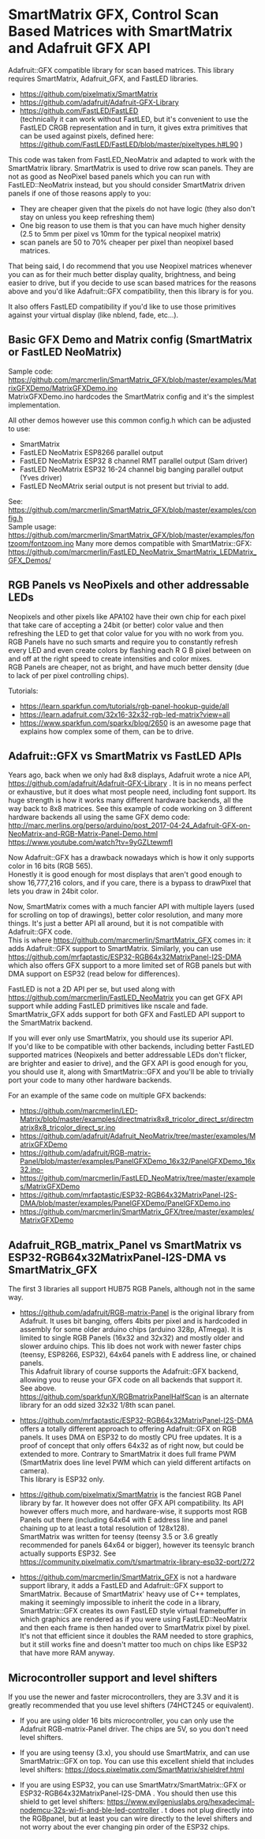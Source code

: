 SmartMatrix GFX, Control Scan Based Matrices with SmartMatrix and Adafruit GFX API
==================================================================================

Adafruit::GFX compatible library for scan based matrices.
This library requires SmartMatrix, Adafruit_GFX, and FastLED libraries.
- https://github.com/pixelmatix/SmartMatrix
- https://github.com/adafruit/Adafruit-GFX-Library
- https://github.com/FastLED/FastLED  
(technically it can work without FastLED, but it's convenient to use the FastLED CRGB representation
and in turn, it gives extra primitives that can be used against pixels, defined here: https://github.com/FastLED/FastLED/blob/master/pixeltypes.h#L90 )


This code was taken from FastLED_NeoMatrix and adapted to work with the SmartMatrix library. SmartMatrix is used to drive row scan panels. They are not as good as NeoPixel based panels which you can run with FastLED::NeoMatrix instead, but you should consider SmartMatrix driven panels if one of those reasons apply to you:
* They are cheaper given that the pixels do not have logic (they also don't stay on unless you keep refreshing them)
* One big reason to use them is that you can have much higher density (2.5 to 5mm per pixel vs 10mm for the typical neopixel matrix)
* scan panels are 50 to 70% cheaper per pixel than neopixel based matrices.

That being said, I do recommend that you use Neopixel matrices whenever you can as for their much better display quality, brightness, and being easier to drive, but if you decide to use scan based matrices for the reasons above and you'd like Adafruit::GFX compatibility, then this library is for you.

It also offers FastLED compatibility if you'd like to use those primitives against your virtual display (like nblend, fade, etc...).

Basic GFX Demo and Matrix config (SmartMatrix or FastLED NeoMatrix)
-------------------------------------------------------------------
Sample code: https://github.com/marcmerlin/SmartMatrix_GFX/blob/master/examples/MatrixGFXDemo/MatrixGFXDemo.ino  
MatrixGFXDemo.ino hardcodes the SmartMatrix config and it's the simplest implementation.

All other demos however use this common config.h which can be adjusted to use:
- SmartMatrix
- FastLED NeoMatrix ESP8266 parallel output
- FastLED NeoMatrix ESP32 8 channel RMT parallel output (Sam driver)
- FastLED NeoMatrix ESP32 16-24 channel big banging parallel output (Yves driver)
- FastLED NeoMAtrix serial output is not present but trivial to add.

See: https://github.com/marcmerlin/SmartMatrix_GFX/blob/master/examples/config.h  
Sample usage: https://github.com/marcmerlin/SmartMatrix_GFX/blob/master/examples/fontzoom/fontzoom.ino
Many more demos compatible with SmartMatrix::GFX:  
https://github.com/marcmerlin/FastLED_NeoMatrix_SmartMatrix_LEDMatrix_GFX_Demos/


RGB Panels vs NeoPixels and other addressable LEDs
--------------------------------------------------
Neopixels and other pixels like APA102 have their own chip for each pixel that take care of accepting a 24bit (or better) 
color value and then refreshing the LED to get that color value for you with no work from you.  
RGB Panels have no such smarts and require you to constantly refresh every LED and even create colors by flashing each R G B
pixel between on and off at the right speed to create intensities and color mixes.  
RGB Panels are cheaper, not as bright, and have much better density (due to lack of per pixel controlling chips).

Tutorials:
- https://learn.sparkfun.com/tutorials/rgb-panel-hookup-guide/all
- https://learn.adafruit.com/32x16-32x32-rgb-led-matrix?view=all
- https://www.sparkfun.com/sparkx/blog/2650 is an awesome page that explains how complex some of them, can be to drive.

Adafruit::GFX vs SmartMatrix vs FastLED APIs
--------------------------------------------
Years ago, back when we only had 8x8 displays, Adafruit wrote a nice API, https://github.com/adafruit/Adafruit-GFX-Library .
It is in no means perfect or exhaustive, but it does what most people need, including font support. Its huge strength is how
it works many different hardware backends, all the way back to 8x8 matrices. See this example of code working on 3 different
hardware backends all using the same GFX demo code: 
http://marc.merlins.org/perso/arduino/post_2017-04-24_Adafruit-GFX-on-NeoMatrix-and-RGB-Matrix-Panel-Demo.html 
https://www.youtube.com/watch?tv=9yGZLtewmfI

Now Adafruit::GFX has a drawback nowadays which is how it only supports color in 16 bits (RGB 565).  
Honestly it is good enough for most displays that aren't good enough to show 16,777,216 colors, and if you care, there is
a bypass to drawPixel that lets you draw in 24bit color.

Now, SmartMatrix comes with a much fancier API with multiple layers (used for scrolling on top of drawings),
better color resolution, and many more things. It's just a better API all around, but it is not compatible with
Adafruit::GFX code.  
This is where https://github.com/marcmerlin/SmartMatrix_GFX comes in: it adds Adafruit::GFX support to SmartMatrix.
Similarly, you can use https://github.com/mrfaptastic/ESP32-RGB64x32MatrixPanel-I2S-DMA which also offers GFX support
to a more limited set of RGB panels but with DMA support on ESP32 (read below for differences).

FastLED is not a 2D API per se, but used along with https://github.com/marcmerlin/FastLED_NeoMatrix you can get GFX API
support while adding FastLED primitives like nscale and fade.  
SmartMatrix_GFX adds support for both GFX and FastLED API support to the SmartMatrix backend.

If you will ever only use SmartMatrix, you should use its superior API.  
If you'd like to be compatible with other backends, including better FastLED supported matrices (Neopixels and better
addressable LEDs don't flicker, are brighter and easier to drive), and the GFX API is good enough for you, you should use
it, along with SmartMatrix::GFX and you'll be able to trivially port your code to many other hardware backends.

For an example of the same code on multiple GFX backends:
- https://github.com/marcmerlin/LED-Matrix/blob/master/examples/directmatrix8x8_tricolor_direct_sr/directmatrix8x8_tricolor_direct_sr.ino
- https://github.com/adafruit/Adafruit_NeoMatrix/tree/master/examples/MatrixGFXDemo
- https://github.com/adafruit/RGB-matrix-Panel/blob/master/examples/PanelGFXDemo_16x32/PanelGFXDemo_16x32.ino- 
- https://github.com/marcmerlin/FastLED_NeoMatrix/tree/master/examples/MatrixGFXDemo
- https://github.com/mrfaptastic/ESP32-RGB64x32MatrixPanel-I2S-DMA/blob/master/examples/PanelGFXDemo/PanelGFXDemo.ino
- https://github.com/marcmerlin/SmartMatrix_GFX/tree/master/examples/MatrixGFXDemo


Adafruit_RGB_matrix_Panel vs SmartMatrix vs ESP32-RGB64x32MatrixPanel-I2S-DMA vs SmartMatrix_GFX 
------------------------------------------------------------------------------------------------
The first 3 libraries all support HUB75 RGB Panels, although not in the same way. 

- https://github.com/adafruit/RGB-matrix-Panel is the original library from Adafruit. It uses bit banging, offers 4bits per pixel and is hardcoded in assembly for some older arduino chips (arduino 328p, ATmega). It is limited to single RGB Panels (16x32 and 32x32) and mostly older and slower arduino chips. This lib does not work with newer faster chips (teensy, ESP8266, ESP32), 64x64 panels with E address line, or chained panels.  
This Adafruit library of course supports the Adafruit::GFX backend, allowing you to reuse your GFX code on all backends that support it. See above.  
https://github.com/sparkfunX/RGBmatrixPanelHalfScan is an alternate library for an odd sized 32x32 1/8th scan panel.


- https://github.com/mrfaptastic/ESP32-RGB64x32MatrixPanel-I2S-DMA offers a totally different approach to offering
Adafruit::GFX on RGB panels. It uses DMA on ESP32 to do mostly CPU free updates. It is a proof of concept that only offers
64x32 as of right now, but could be extended to more. Contrary to SmartMatrix it does full frame PWM (SmartMatrix does line
level PWM which can yield different artifacts on camera).  
This library is ESP32 only.

- https://github.com/pixelmatix/SmartMatrix is the fanciest RGB Panel library by far. It however does not offer GFX API
compatibility. Its API however offers much more, and hardware-wise, it supports most RGB Panels out there (including 64x64
with E address line and panel chaining up to at least a total resolution of 128x128).  
SmartMatrix was written for teensy (teensy 3.5 or 3.6 greatly recommended for panels 64x64 or bigger), however its teensylc
branch actually supports ESP32. See https://community.pixelmatix.com/t/smartmatrix-library-esp32-port/272

- https://github.com/marcmerlin/SmartMatrix_GFX is not a hardware support library, it adds a FastLED and Adafruit::GFX
support to SmartMatrix. Because of SmartMatrix' heavy use of C++ templates, making it seemingly impossible to inherit the
code in a library, SmartMatrix::GFX creates its own FastLED style virtual framebuffer in which graphics are rendered as if
you were using FastLED::NeoMatrix and then each frame is then handed over to SmartMatrix pixel by pixel. It's not that
efficient since it doubles the RAM needed to store graphics, but it still works fine and doesn't matter too much on chips 
like ESP32 that have more RAM anyway.

Microcontroller support and level shifters
------------------------------------------
If you use the newer and faster microcontrollers, they are 3.3V and it is greatly recommended that you use level shifters 
(74HCT245 or equivalent).

- If you are using older 16 bits microcontroller, you can only use the Adafruit RGB-matrix-Panel driver. The chips are 5V,
so you don't need level shifters.

- If you are using teensy (3.x), you should use SmartMatrix, and can use SmartMatrix::GFX on top. You can use this excellent
shield that includes level shifters: https://docs.pixelmatix.com/SmartMatrix/shieldref.html

- If you are using ESP32, you can use SmartMatrx/SmartMatrix::GFX or ESP32-RGB64x32MatrixPanel-I2S-DMA . You should then use 
this shield to get level shifters: https://www.evilgeniuslabs.org/hexadecimal-nodemcu-32s-wi-fi-and-ble-led-controller . t
does not plug directly into the RGBpanel, but at least you can wire directly to the level shifters and not worry about the
ever changing pin order of the ESP32 chips.

